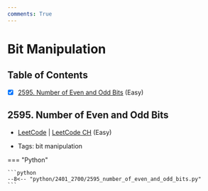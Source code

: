 ```yaml
---
comments: True
---
```


# Bit Manipulation

## Table of Contents

- [x] [2595. Number of Even and Odd Bits](https://leetcode.cn/problems/number-of-even-and-odd-bits/) (Easy)

## 2595. Number of Even and Odd Bits

-   [LeetCode](https://leetcode.com/problems/number-of-even-and-odd-bits/) | [LeetCode CH](https://leetcode.cn/problems/number-of-even-and-odd-bits/) (Easy)

-   Tags: bit manipulation

=== "Python"

    ```python
    --8<-- "python/2401_2700/2595_number_of_even_and_odd_bits.py"
    ```
